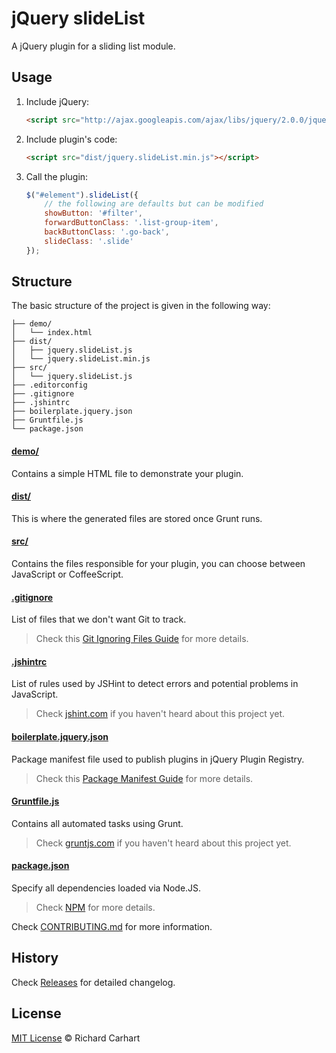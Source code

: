 # jQuery slideList

A jQuery plugin for a sliding list module.

## Usage

1. Include jQuery:

	```html
	<script src="http://ajax.googleapis.com/ajax/libs/jquery/2.0.0/jquery.min.js"></script>
	```

2. Include plugin's code:

	```html
	<script src="dist/jquery.slideList.min.js"></script>
	```

3. Call the plugin:

	```javascript
	$("#element").slideList({
		// the following are defaults but can be modified
		showButton: '#filter',
		forwardButtonClass: '.list-group-item',
		backButtonClass: '.go-back',
		slideClass: '.slide'
	});
	```

## Structure

The basic structure of the project is given in the following way:

```
├── demo/
│   └── index.html
├── dist/
│   ├── jquery.slideList.js
│   └── jquery.slideList.min.js
├── src/
│   └── jquery.slideList.js
├── .editorconfig
├── .gitignore
├── .jshintrc
├── boilerplate.jquery.json
├── Gruntfile.js
└── package.json
```

#### [demo/](https://github.com/hansoninc/slideList/tree/master/demo)

Contains a simple HTML file to demonstrate your plugin.

#### [dist/](https://github.com/hansoninc/slideList/tree/master/dist)

This is where the generated files are stored once Grunt runs.

#### [src/](https://github.com/hansoninc/slideList/tree/master/src)

Contains the files responsible for your plugin, you can choose between JavaScript or CoffeeScript.

#### [.gitignore](https://github.com/hansoninc/slideList/tree/master/.gitignore)

List of files that we don't want Git to track.

> Check this [Git Ignoring Files Guide](https://help.github.com/articles/ignoring-files) for more details.

#### [.jshintrc](https://github.com/hansoninc/slideList/tree/master/.jshintrc)

List of rules used by JSHint to detect errors and potential problems in JavaScript.

> Check [jshint.com](http://jshint.com/about/) if you haven't heard about this project yet.

#### [boilerplate.jquery.json](https://github.com/hansoninc/slideList/tree/master/boilerplate.jquery.json)

Package manifest file used to publish plugins in jQuery Plugin Registry.

> Check this [Package Manifest Guide](http://plugins.jquery.com/docs/package-manifest/) for more details.

#### [Gruntfile.js](https://github.com/hansoninc/slideList/tree/master/Gruntfile.js)

Contains all automated tasks using Grunt.

> Check [gruntjs.com](http://gruntjs.com) if you haven't heard about this project yet.

#### [package.json](https://github.com/hansoninc/slideList/tree/master/package.json)

Specify all dependencies loaded via Node.JS.

> Check [NPM](https://npmjs.org/doc/json.html) for more details.

Check [CONTRIBUTING.md](https://github.com/hansoninc/slideList/blob/master/CONTRIBUTING.md) for more information.

## History

Check [Releases](https://github.com/hansoninc/slideList/releases) for detailed changelog.

## License

[MIT License](http://rickdmer.mit-license.org/) © Richard Carhart
